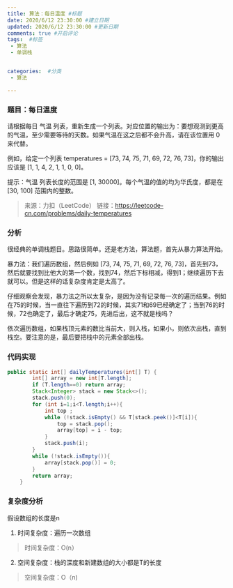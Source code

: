 ```yaml
---
title: 算法：每日温度 #标题
date: 2020/6/12 23:30:00 #建立日期
updated: 2020/6/12 23:30:00 #更新日期
comments: true #开启评论
tags:  #标签
 - 算法 
 - 单调栈


categories:  #分类
 - 算法

---
```


### 题目：每日温度

请根据每日 气温 列表，重新生成一个列表。对应位置的输出为：要想观测到更高的气温，至少需要等待的天数。如果气温在这之后都不会升高，请在该位置用 0 来代替。

例如，给定一个列表 temperatures = [73, 74, 75, 71, 69, 72, 76, 73]，你的输出应该是 [1, 1, 4, 2, 1, 1, 0, 0]。

提示：气温 列表长度的范围是 [1, 30000]。每个气温的值的均为华氏度，都是在 [30, 100] 范围内的整数。



> 来源：力扣（LeetCode）
> 链接：https://leetcode-cn.com/problems/daily-temperatures

### 分析

很经典的单调栈题目。思路很简单。还是老方法，算法题，首先从暴力算法开始。

暴力法：我们遍历数组，然后例如 [73, 74, 75, 71, 69, 72, 76, 73]，首先到73，然后就要找到比他大的第一个数，找到74，然后下标相减，得到1；继续遍历下去就可以。但是这样的话复杂度肯定是太高了。

仔细观察会发现，暴力法之所以太复杂，是因为没有记录每一次的遍历结果。例如在75的时候，当一直往下遍历到72的时候，其实71和69已经确定了；当到76的时候，72也确定了，最后才确定75，先进后出，这不就是栈吗？

依次遍历数组，如果栈顶元素的数比当前大，则入栈，如果小，则依次出栈，直到栈空。要注意的是，最后要把栈中的元素全部出栈。

### 代码实现

```java
public static int[] dailyTemperatures(int[] T) {
        int[] array = new int[T.length];
        if (T.length==0) return array;
        Stack<Integer> stack = new Stack<>();
        stack.push(0);
        for (int i=1;i<T.length;i++){
            int top ;
            while (!stack.isEmpty() && T[stack.peek()]<T[i]){
                top = stack.pop();
                array[top] = i - top;
            }
            stack.push(i);
        }
        while (!stack.isEmpty()){
            array[stack.pop()] = 0;
        }
        return array;
    }
```



### 复杂度分析

假设数组的长度是n

1. 时间复杂度：遍历一次数组

> 时间复杂度：O(n）

2. 空间复杂度：栈的深度和新建数组的大小都是T的长度

> 空间复杂度：O（n)

